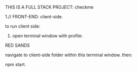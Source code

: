THIS IS A FULL STACK PROJECT: checkme

1.//
FRONT-END: client-side.

to run client side:
 1. open terminal window with profile:

RED SANDS

navigate to client-side folder within this terminal window. then:

npm start. 